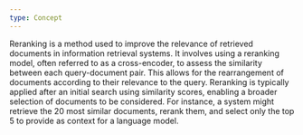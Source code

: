 ```yaml
---
type: Concept
---
```


Reranking is a method used to improve the relevance of retrieved documents in information retrieval systems. It involves using a reranking model, often referred to as a cross-encoder, to assess the similarity between each query-document pair. This allows for the rearrangement of documents according to their relevance to the query. Reranking is typically applied after an initial search using similarity scores, enabling a broader selection of documents to be considered. For instance, a system might retrieve the 20 most similar documents, rerank them, and select only the top 5 to provide as context for a language model.